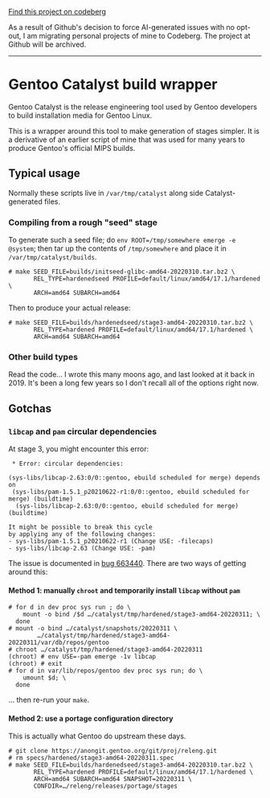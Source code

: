 [Find this project on codeberg](https://codeberg.org/sjlongland/gentoo-catalyst-wrapper)

As a result of Github's decision to force AI-generated issues with no opt-out,
I am migrating personal projects of mine to Codeberg.  The project at Github
will be archived.

----

# Gentoo Catalyst build wrapper

Gentoo Catalyst is the release engineering tool used by Gentoo developers to
build installation media for Gentoo Linux.

This is a wrapper around this tool to make generation of stages simpler.  It is
a derivative of an earlier script of mine that was used for many years to
produce Gentoo's official MIPS builds.

## Typical usage

Normally these scripts live in `/var/tmp/catalyst` along side
Catalyst-generated files.

### Compiling from a rough "seed" stage

To generate such a seed file; do `env ROOT=/tmp/somewhere emerge -e @system`;
then tar up the contents of `/tmp/somewhere` and place it in
`/var/tmp/catalyst/builds`.

```
# make SEED_FILE=builds/initseed-glibc-amd64-20220310.tar.bz2 \
       REL_TYPE=hardenedseed PROFILE=default/linux/amd64/17.1/hardened \
       ARCH=amd64 SUBARCH=amd64 
```

Then to produce your actual release:

```
# make SEED_FILE=builds/hardenedseed/stage3-amd64-20220310.tar.bz2 \
       REL_TYPE=hardened PROFILE=default/linux/amd64/17.1/hardened \
       ARCH=amd64 SUBARCH=amd64 
```

### Other build types

Read the code… I wrote this many moons ago, and last looked at it back in
2019.  It's been a long few years so I don't recall all of the options right
now.


## Gotchas

### `libcap` and `pam` circular dependencies

At stage 3, you might encounter this error:
```
 * Error: circular dependencies:

(sys-libs/libcap-2.63:0/0::gentoo, ebuild scheduled for merge) depends on
 (sys-libs/pam-1.5.1_p20210622-r1:0/0::gentoo, ebuild scheduled for merge) (buildtime)
  (sys-libs/libcap-2.63:0/0::gentoo, ebuild scheduled for merge) (buildtime)

It might be possible to break this cycle
by applying any of the following changes:
- sys-libs/pam-1.5.1_p20210622-r1 (Change USE: -filecaps)
- sys-libs/libcap-2.63 (Change USE: -pam)
```

The issue is documented in [bug 663440](https://bugs.gentoo.org/663440).  There
are two ways of getting around this:

#### Method 1: manually `chroot` and temporarily install `libcap` without `pam`

```
# for d in dev proc sys run ; do \
    mount -o bind /$d …/catalyst/tmp/hardened/stage3-amd64-20220311; \
  done
# mount -o bind …/catalyst/snapshots/20220311 \
        …/catalyst/tmp/hardened/stage3-amd64-20220311/var/db/repos/gentoo
# chroot …/catalyst/tmp/hardened/stage3-amd64-20220311
(chroot) # env USE=-pam emerge -1v libcap
(chroot) # exit
# for d in var/lib/repos/gentoo dev proc sys run; do \
    umount $d; \
  done
```

… then re-run your `make`.

#### Method 2: use a portage configuration directory

This is actually what Gentoo do upstream these days.

```
# git clone https://anongit.gentoo.org/git/proj/releng.git
# rm specs/hardened/stage3-amd64-20220311.spec
# make SEED_FILE=builds/hardenedseed/stage3-amd64-20220310.tar.bz2 \
       REL_TYPE=hardened PROFILE=default/linux/amd64/17.1/hardened \
       ARCH=amd64 SUBARCH=amd64 SNAPSHOT=20220311 \
       CONFDIR=…/releng/releases/portage/stages
```
